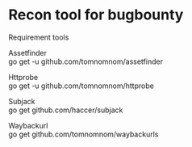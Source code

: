 # Recon tool for bugbounty

Requirement tools

Assetfinder <br>
go get -u github.com/tomnomnom/assetfinder

Httprobe <br>
go get -u github.com/tomnomnom/httprobe

Subjack <br>
go get github.com/haccer/subjack

Waybackurl <br>
go get github.com/tomnomnom/waybackurls


